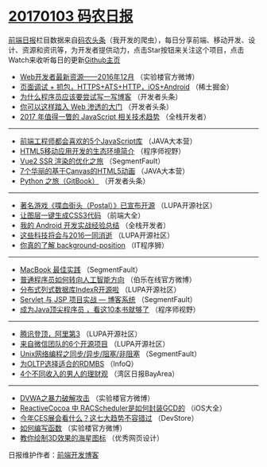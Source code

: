 # [20170103 码农日报](http://hao.caibaojian.com/date/2017/01/03)

[前端日报](http://caibaojian.com/c/news)栏目数据来自[码农头条](http://hao.caibaojian.com/)（我开发的爬虫），每日分享前端、移动开发、设计、资源和资讯等，为开发者提供动力，点击Star按钮来关注这个项目，点击Watch来收听每日的更新[Github主页](https://github.com/kujian/frontendDaily)
* [Web开发者最新资源——2016年12月](http://hao.caibaojian.com/20490.html) （实验楼官方微博）
* [页面调试 + 抓包，HTTPS+ATS+HTTP，iOS+Android](http://hao.caibaojian.com/20399.html) （稀土掘金）
* [为什么程序员应该要尝试写一写博客](http://hao.caibaojian.com/20464.html) （开发者头条）
* [你可以这样踏入 Web 渗透的大门](http://hao.caibaojian.com/20457.html) （开发者头条）
* [2017 年值得一瞥的 JavaScript 相关技术趋势](http://hao.caibaojian.com/20408.html) （全栈开发者）

***
* [前端工程师都会喜欢的5个JavaScript库](http://hao.caibaojian.com/20456.html) （JAVA大本营）
* [HTML5移动应用开发的生态环境简介](http://hao.caibaojian.com/20434.html) （程序师视野）
* [Vue2 SSR 渲染的优化之旅](http://hao.caibaojian.com/20431.html) （SegmentFault）
* [7个华丽的基于Canvas的HTML5动画](http://hao.caibaojian.com/20455.html) （JAVA大本营）
* [Python 之旅（GitBook）](http://hao.caibaojian.com/20460.html) （开发者头条）

***
* [著名游戏《喋血街头（Postal）》已宣布开源](http://hao.caibaojian.com/20451.html) （LUPA开源社区）
* [让图层一键生成CSS3代码](http://hao.caibaojian.com/20417.html) （前端大全）
* [我的 Android 开发实战经验总结](http://hao.caibaojian.com/20443.html) （全栈开发者）
* [这些科技将会与2016一同消逝](http://hao.caibaojian.com/20480.html) （LUPA开源社区）
* [你真的了解 background-position](http://hao.caibaojian.com/20421.html) （IT程序狮）

***
* [MacBook 最佳实践](http://hao.caibaojian.com/20427.html) （SegmentFault）
* [普通程序员如何转向人工智能方向](http://hao.caibaojian.com/20402.html) （伯乐在线官方微博）
* [分布式列式数据库IndexR开源啦](http://hao.caibaojian.com/20453.html) （LUPA开源社区）
* [Servlet 与 JSP 项目实战 — 博客系统](http://hao.caibaojian.com/20430.html) （SegmentFault）
* [成为Java顶尖程序员 ，看这10本书就够了](http://hao.caibaojian.com/20432.html) （程序师视野）

***
* [腾讯登顶，阿里第3](http://hao.caibaojian.com/20446.html) （LUPA开源社区）
* [来自微信团队的6个开源项目](http://hao.caibaojian.com/20448.html) （LUPA开源社区）
* [Unix网络编程之同步/异步/阻塞/非阻塞](http://hao.caibaojian.com/20428.html) （SegmentFault）
* [为OLTP选择适合的RDMBS](http://hao.caibaojian.com/20440.html) （InfoQ）
* [4个不同收入的男人的理财观](http://hao.caibaojian.com/20481.html) （湾区日报BayArea）

***
* [DVWA之暴力破解攻击](http://hao.caibaojian.com/20491.html) （实验楼官方微博）
* [ReactiveCocoa 中 RACScheduler是如何封装GCD的](http://hao.caibaojian.com/20442.html) （iOS大全）
* [今年CES展会看什么？这七大趋势不容错过](http://hao.caibaojian.com/20420.html) （DevStore）
* [如何编写函数](http://hao.caibaojian.com/20581.html) （实验楼官方微博）
* [教你绘制3D效果的海星图标](http://hao.caibaojian.com/20398.html) （优秀网页设计）

日报维护作者：[前端开发博客](http://caibaojian.com/) 